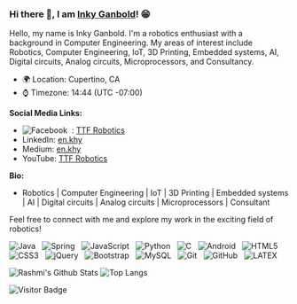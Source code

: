 ### Hi there 👋, I am [Inky Ganbold](https://enkhy.medium.com/)! 😁

Hello, my name is Inky Ganbold. I'm a robotics enthusiast with a background in Computer Engineering. My areas of interest include Robotics, Computer Engineering, IoT, 3D Printing, Embedded systems, AI, Digital circuits, Analog circuits, Microprocessors, and Consultancy.

- 🌍 Location: Cupertino, CA
- ⌚ Timezone: 14:44 (UTC -07:00)

**Social Media Links:**
- ![Facebook](https://img.shields.io/badge/Facebook-1877F2?style=for-the-badge&logo=facebook&logoColor=white)&nbsp;&nbsp;: [TTF Robotics](www.facebook.com/aab04e7d2522)
- LinkedIn: [en.khy](in/enkhbold-ganbold-b09a58142)
- Medium: [en.khy](https://enkhy.medium.com/)
- YouTube: [TTF Robotics](c/ttfrobotics)

**Bio:**
- Robotics | Computer Engineering | IoT | 3D Printing | Embedded systems | AI | Digital circuits | Analog circuits | Microprocessors | Consultant

Feel free to connect with me and explore my work in the exciting field of robotics!

![Java](https://img.shields.io/badge/-Java-black?logo=java&style=social)&nbsp;&nbsp;
![Spring](https://img.shields.io/badge/-Spring%20Framework-black?logo=spring&style=social)&nbsp;&nbsp;
![JavaScript](https://img.shields.io/badge/-JavaScript-black?logo=javascript&style=social)&nbsp;&nbsp;
![Python](https://img.shields.io/badge/-Python-black?logo=Python&style=social)&nbsp;&nbsp;
![C](https://img.shields.io/badge/-C-black?logo=c&style=social)&nbsp;&nbsp;
![Android](https://img.shields.io/badge/-Android-black?logo=android&style=social)&nbsp;&nbsp;
![HTML5](https://img.shields.io/badge/-HTML5-black?logo=html5&style=social)&nbsp;&nbsp;
![CSS3](https://img.shields.io/badge/-CSS3-black?logo=css3&style=social)&nbsp;&nbsp;
![jQuery](https://img.shields.io/badge/-jQuery-black?logo=jquery&style=social)&nbsp;&nbsp;
![Bootstrap](https://img.shields.io/badge/-Bootstrap-black?logo=bootstrap&style=social)&nbsp;&nbsp;
![MySQL](https://img.shields.io/badge/-MySQL-black?logo=mysql&style=social)&nbsp;&nbsp;
![Git](https://img.shields.io/badge/-Git-black?logo=git&style=social)&nbsp;&nbsp;
![GitHub](https://img.shields.io/badge/-GitHub-black?logo=github&style=social)&nbsp;&nbsp;
![LATEX](https://img.shields.io/badge/-LATEX-black?logo=latex&style=social)&nbsp;&nbsp;

![Rashmi's Github Stats](https://github-readme-stats.vercel.app/api?username=enkhbold470&count_private=true&show_icons=true&include_all_commits=true)
![Top Langs](https://github-readme-stats.vercel.app/api/top-langs/?username=enkhbold470&hide=TeX&layout=compact)

![Visitor Badge](https://visitor-badge.laobi.icu/badge?page_id=enkhbold470.enkhbold470)
<!-- Add additional sections, personal information, and customization as desired -->
